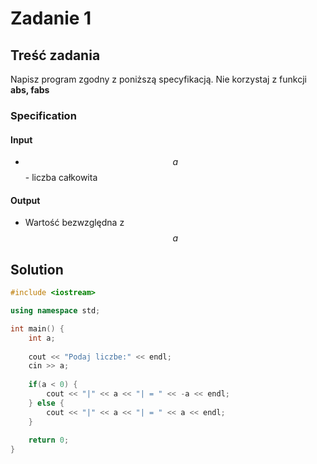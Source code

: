 # Zadanie 1

## Treść zadania

Napisz program zgodny z poniższą specyfikacją. Nie korzystaj z funkcji **abs, fabs**

### Specification

#### Input

* $$a$$ - liczba całkowita

#### Output

* Wartość bezwzględna z $$a$$

## Solution

```cpp
#include <iostream>

using namespace std;

int main() {
    int a;
    
    cout << "Podaj liczbe:" << endl;
    cin >> a;
    
    if(a < 0) {
        cout << "|" << a << "| = " << -a << endl;
    } else {
        cout << "|" << a << "| = " << a << endl;
    }
    
    return 0;
}
```
